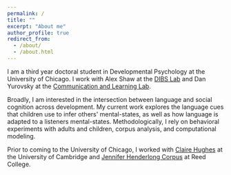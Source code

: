 ```yaml
---
permalink: /
title: ""
excerpt: "About me"
author_profile: true
redirect_from: 
  - /about/
  - /about.html
---
```


I am a third year doctoral student in Developmental Psychology at the University of Chicago. I work with Alex Shaw at the [DIBS Lab](https://www.dibslab.uchicago.edu/) and Dan Yurovsky at the [Communication and Learning Lab](https://callab.uchicago.edu/). 

Broadly, I am interested in the intersection between language and social cognition across development. My current work explores the language cues that children use to infer others' mental-states, as well as how language is adapted to a listeners mental-states. Methodologically, I rely on behavioral experiments with adults and children, corpus analysis, and computational modeling.

Prior to coming to the University of Chicago, I worked with [Claire Hughes](https://www.cfr.cam.ac.uk/directory/ClaireHughes) at the University of Cambridge and [Jennifer Henderlong Corpus](https://www.reed.edu/psychology/faculty/corpus.html) at Reed College. 
